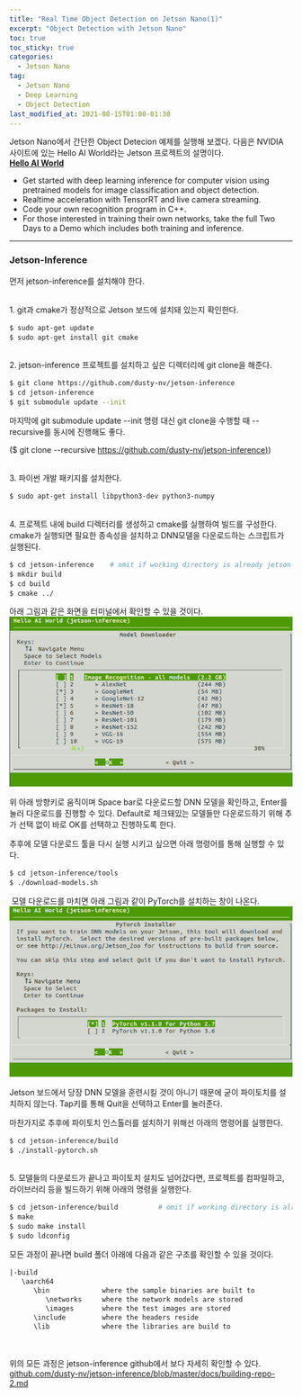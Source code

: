 ```yaml
---
title: "Real Time Object Detection on Jetson Nano(1)"
excerpt: "Object Detection with Jetson Nano"
toc: true
toc_sticky: true
categories:
  - Jetson Nano
tag:
  - Jetson Nano
  - Deep Learning
  - Object Detection
last_modified_at: 2021-08-15T01:00-01:30
---
```


Jetson Nano에서 간단한 Object Detecion 예제를 실행해 보겠다. 다음은 NVIDIA 사이트에 있는 Hello AI World라는 Jetson 프로젝트의 설명이다.
​
<br>**[Hello AI World](https://developer.nvidia.com/embedded/twodaystoademo#hello_ai_world)**
​
-   Get started with deep learning inference for computer vision using pretrained models for image classification and object detection.
-   Realtime acceleration with TensorRT and live camera streaming.
-   Code your own recognition program in C++.
-   For those interested in training their own networks, take the full Two Days to a Demo which includes both training and inference.

---

### Jetson-Inference

먼저 jetson-inference를 설치해야 한다.

<br>1\. git과 cmake가 정상적으로 Jetson 보드에 설치돼 있는지 확인한다.

``` bash
$ sudo apt-get update  
$ sudo apt-get install git cmake  
```

<br>2\. jetson-inference 프로젝트를 설치하고 싶은 디렉터리에 git clone을 해준다.

```bash
$ git clone https://github.com/dusty-nv/jetson-inference
$ cd jetson-inference
$ git submodule update --init
```

마지막에 git submodule update --init 명령 대신 git clone을 수행할 때 --recursive를 동시에 진행해도 좋다.

($ git clone --recursive [https://github.com/dusty-nv/jetson-inference)](https://github.com/dusty-nv/jetson-inference)) 

<br>3\. 파이썬 개발 패키지를 설치한다.

```bash
$ sudo apt-get install libpython3-dev python3-numpy
```

<br>4\. 프로젝트 내에 build 디렉터리를 생성하고 cmake를 실행하여 빌드를 구성한다. cmake가 실행되면 필요한 종속성을 설치하고 DNN모델을 다운로드하는 스크립트가 실행된다.

```bash
$ cd jetson-inference    # omit if working directory is already jetson-inference/ from above
$ mkdir build
$ cd build
$ cmake ../
```

아래 그림과 같은 화면을 터미널에서 확인할 수 있을 것이다.
​
![Real-Time-Object-Detection-on-Jetson-Nano(1)1](/assets/images/Real-Time-Object-Detection-on-Jetson-Nano(1)/Real-Time-Object-Detection-on-Jetson-Nano(1)1.jpg)

위 아래 방향키로 움직이며 Space bar로 다운로드할 DNN 모델을 확인하고, Enter를 눌러 다운로드를 진행할 수 있다. Default로 체크돼있는 모델들만 다운로드하기 위해 추가 선택 없이 바로 OK를 선택하고 진행하도록 한다.

추후에 모델 다운로드 툴을 다시 실행 시키고 싶으면 아래 명령어를 통해 실행할 수 있다.

```bash
$ cd jetson-inference/tools
$ ./download-models.sh
```
​
모델 다운로드를 마치면 아래 그림과 같이 PyTorch를 설치하는 창이 나온다.
​
![Real-Time-Object-Detection-on-Jetson-Nano(1)2](/assets/images/Real-Time-Object-Detection-on-Jetson-Nano(1)/Real-Time-Object-Detection-on-Jetson-Nano(1)2.jpg)

Jetson 보드에서 당장 DNN 모델을 훈련시킬 것이 아니기 때문에 굳이 파이토치를 설치하지 않는다. Tap키를 통해 Quit을 선택하고 Enter를 눌러준다.

마찬가지로 추후에 파이토치 인스톨러를 설치하기 위해선 아래의 명령어를 실행한다.

```bash
$ cd jetson-inference/build
$ ./install-pytorch.sh
```

<br>5\. 모델들의 다운로드가 끝나고 파이토치 설치도 넘어갔다면, 프로젝트를 컴파일하고, 라이브러리 등을 빌드하기 위해 아래의 명령을 실행한다.
​
```bash
$ cd jetson-inference/build          # omit if working directory is already build/ from above
$ make
$ sudo make install
$ sudo ldconfig
```

모든 과정이 끝나면 build 폴더 아래에 다음과 같은 구조를 확인할 수 있을 것이다.
​
```
|-build
   \aarch64
      \bin             where the sample binaries are built to
         \networks     where the network models are stored
         \images       where the test images are stored
      \include         where the headers reside
      \lib             where the libraries are build to
```
​
<br><br>위의 모든 과정은 jetson-inference github에서 보다 자세히 확인할 수 있다.
​
[github.com/dusty-nv/jetson-inference/blob/master/docs/building-repo-2.md](https://github.com/dusty-nv/jetson-inference/blob/master/docs/building-repo-2.md)
